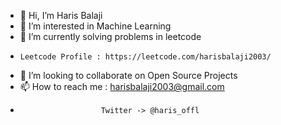 - 👋 Hi, I’m Haris Balaji
- 👀 I’m interested in Machine Learning
- 🌱 I’m currently solving problems in leetcode
-     Leetcode Profile : https://leetcode.com/harisbalaji2003/
- 💞️ I’m looking to collaborate on Open Source Projects
- 📫 How to reach me :  harisbalaji2003@gmail.com  
-                       Twitter -> @haris_offl

<!---
HarisBalaji/HarisBalaji is a ✨ special ✨ repository because its `README.md` (this file) appears on your GitHub profile.
You can click the Preview link to take a look at your changes.
--->
